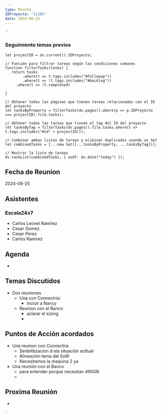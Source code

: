 ```yaml
---
type: Minuta
IDProyecto: "11105"
date: 2024-06-25
---
```

``

### Seguimiento temas previos
```dataviewjs
let projectID = dv.current().IDProyecto;

// Función para filtrar tareas según las condiciones comunes
function filterTasks(tasks) {
   return tasks
        .where(t => t.tags.includes("#followup"))
        .where(t => !t.tags.includes("#backlog"))
     .where(t => !t.completed)
        
}

// Obtener todas las páginas que tienen tareas relacionadas con el ID del proyecto
let tasksByProperty = filterTasks(dv.pages().where(p => p.IDProyecto === projectID).file.tasks);

// Obtener todas las tareas que tienen el tag del ID del proyecto
let tasksByTag = filterTasks(dv.pages().file.tasks.where(t => t.tags.includes("#id" + projectID)));

// Combinar ambas listas de tareas y eliminar duplicados usando un Set
let combinedTasks = [...new Set([...tasksByProperty, ...tasksByTag])];

// Mostrar la lista de tareas
dv.taskList(combinedTasks, { asOf: dv.date("today") });
 ```
## Fecha de Reunion
2024-06-25
## Asistentes
### Escala24x7
- Carlos Leonel Ramírez
-  Cesar Gomez
- Cesar Perez
- Carlos Ramirez
## Agenda
* 
## Temas Discutidos
*  Dos reuniones
	* Una con Connectria:
		* incluir a Nancy
	* Reunion con el Banco
		* aclarar el sizing.
		* 

## Puntos de Acción acordados
*  Una reunion con Connectira
	* Senbilibzacion d ela situación acttual
	* Alineación tema del SoW
	* Necesitamos la maquina 2 ya
* Una reunión con el Banco
	* para entender porque necesitan 490GB
	* 

## Proxima Reunión
*   

`